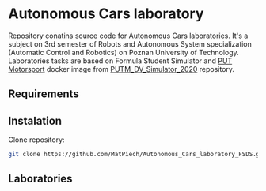 # Autonomous Cars laboratory
Repository conatins source code for Autonomous Cars laboratories. It's a subject on 3rd semester of Robots and Autonomous System specialization (Automatic Control and Robotics) on Poznan University of Technology. Laboratories tasks are based on Formula Student Simulator and [PUT Motorsport](https://github.com/PUT-Motorsport) docker image from [PUTM_DV_Simulator_2020](https://github.com/PUT-Motorsport/PUTM_DV_Simulator_2020) repository.

## Requirements

## Instalation


Clone repository:
```bash
git clone https://github.com/MatPiech/Autonomous_Cars_laboratory_FSDS.git fsds_utils/
```

## Laboratories
